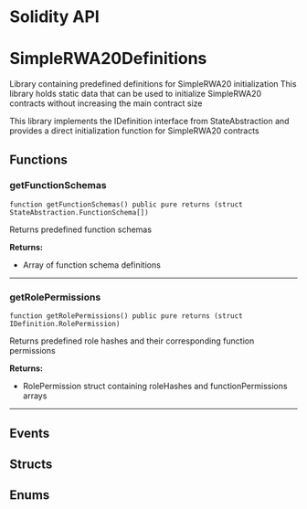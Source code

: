 # Solidity API

# SimpleRWA20Definitions

Library containing predefined definitions for SimpleRWA20 initialization
This library holds static data that can be used to initialize SimpleRWA20 contracts
without increasing the main contract size

This library implements the IDefinition interface from StateAbstraction
and provides a direct initialization function for SimpleRWA20 contracts




## Functions

### getFunctionSchemas

```solidity
function getFunctionSchemas() public pure returns (struct StateAbstraction.FunctionSchema[])
```

Returns predefined function schemas


**Returns:**
- Array of function schema definitions


---

### getRolePermissions

```solidity
function getRolePermissions() public pure returns (struct IDefinition.RolePermission)
```

Returns predefined role hashes and their corresponding function permissions


**Returns:**
- RolePermission struct containing roleHashes and functionPermissions arrays


---


## Events


## Structs


## Enums


